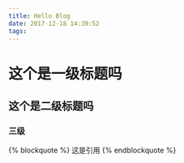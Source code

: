 ```yaml
---
title: Hello Blog
date: 2017-12-18 14:39:52
tags:
---
```

# 这个是一级标题吗
## 这个是二级标题吗
### 三级

{% blockquote %}
这是引用
{% endblockquote %}


